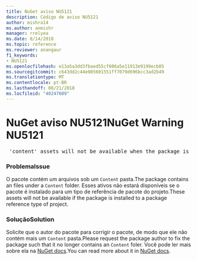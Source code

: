 ```yaml
---
title: NuGet aviso NU5121
description: Código de aviso NU5121
author: mishra14
ms.author: anmishr
manager: rrelyea
ms.date: 8/14/2018
ms.topic: reference
ms.reviewer: anangaur
f1_keywords:
- NU5121
ms.openlocfilehash: e13a5a3dd3fbaed55cf606a5e11913e9199ecb05
ms.sourcegitcommit: c643dd2c44e085601551ff7079d696bcc3ad2b49
ms.translationtype: MT
ms.contentlocale: pt-BR
ms.lasthandoff: 08/21/2018
ms.locfileid: "40247609"
---
```

# <a name="nuget-warning-nu5121"></a><span data-ttu-id="12b4f-103">NuGet aviso NU5121</span><span class="sxs-lookup"><span data-stu-id="12b4f-103">NuGet Warning NU5121</span></span>
<pre> 'content' assets will not be available when the package is installed after the migration.</pre>

### <a name="issue"></a><span data-ttu-id="12b4f-104">Problema</span><span class="sxs-lookup"><span data-stu-id="12b4f-104">Issue</span></span>

<span data-ttu-id="12b4f-105">O pacote contém um arquivos sob um `Content` pasta.</span><span class="sxs-lookup"><span data-stu-id="12b4f-105">The package contains an files under a `Content` folder.</span></span> <span data-ttu-id="12b4f-106">Esses ativos não estará disponíveis se o pacote é instalado para um tipo de referência de pacote do projeto.</span><span class="sxs-lookup"><span data-stu-id="12b4f-106">These assets will not be available if the package is installed to a package reference type of project.</span></span>


### <a name="solution"></a><span data-ttu-id="12b4f-107">Solução</span><span class="sxs-lookup"><span data-stu-id="12b4f-107">Solution</span></span>

<span data-ttu-id="12b4f-108">Solicite que o autor do pacote para corrigir o pacote, de modo que ele não contém mais um `Content` pasta.</span><span class="sxs-lookup"><span data-stu-id="12b4f-108">Please request the package author to fix the package such that it no longer contains an `Content` foler.</span></span> <span data-ttu-id="12b4f-109">Você pode ler mais sobre ela na [NuGet docs](https://docs.microsoft.com/en-us/nuget/reference/migrate-packages-config-to-package-reference).</span><span class="sxs-lookup"><span data-stu-id="12b4f-109">You can read more about it in [NuGet docs](https://docs.microsoft.com/en-us/nuget/reference/migrate-packages-config-to-package-reference).</span></span>

